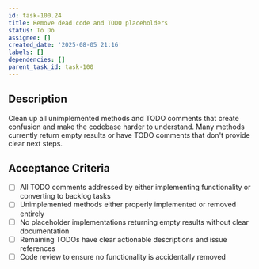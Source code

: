 ```yaml
---
id: task-100.24
title: Remove dead code and TODO placeholders
status: To Do
assignee: []
created_date: '2025-08-05 21:16'
labels: []
dependencies: []
parent_task_id: task-100
---
```


## Description

Clean up all unimplemented methods and TODO comments that create confusion and make the codebase harder to understand. Many methods currently return empty results or have TODO comments that don't provide clear next steps.

## Acceptance Criteria

- [ ] All TODO comments addressed by either implementing functionality or converting to backlog tasks
- [ ] Unimplemented methods either properly implemented or removed entirely
- [ ] No placeholder implementations returning empty results without clear documentation
- [ ] Remaining TODOs have clear actionable descriptions and issue references
- [ ] Code review to ensure no functionality is accidentally removed
